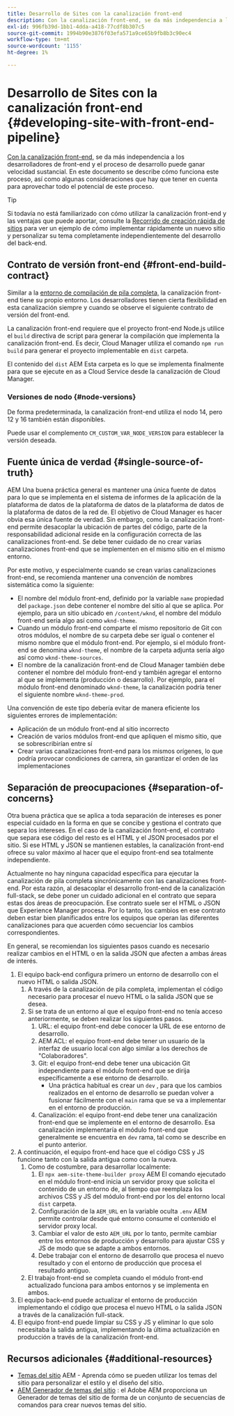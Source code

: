 ```yaml
---
title: Desarrollo de Sites con la canalización front-end
description: Con la canalización front-end, se da más independencia a los desarrolladores de front-end y el proceso de desarrollo puede ganar velocidad sustancial. Este documento describe algunas consideraciones particulares del proceso de compilación del front-end que deben darse.
exl-id: 996fb39d-1bb1-4dda-a418-77cdf8b307c5
source-git-commit: 1994b90e3876f03efa571a9ce65b9fb8b3c90ec4
workflow-type: tm+mt
source-wordcount: '1155'
ht-degree: 1%

---
```



# Desarrollo de Sites con la canalización front-end {#developing-site-with-front-end-pipeline}

[Con la canalización front-end,](/help/implementing/cloud-manager/configuring-pipelines/introduction-ci-cd-pipelines.md#front-end) se da más independencia a los desarrolladores de front-end y el proceso de desarrollo puede ganar velocidad sustancial. En este documento se describe cómo funciona este proceso, así como algunas consideraciones que hay que tener en cuenta para aprovechar todo el potencial de este proceso.

>[!TIP]
>
>Si todavía no está familiarizado con cómo utilizar la canalización front-end y las ventajas que puede aportar, consulte la [Recorrido de creación rápida de sitios](/help/journey-sites/quick-site/overview.md) para ver un ejemplo de cómo implementar rápidamente un nuevo sitio y personalizar su tema completamente independientemente del desarrollo del back-end.

## Contrato de versión front-end {#front-end-build-contract}

Similar a la [entorno de compilación de pila completa,](/help/implementing/cloud-manager/getting-access-to-aem-in-cloud/build-environment-details.md) la canalización front-end tiene su propio entorno. Los desarrolladores tienen cierta flexibilidad en esta canalización siempre y cuando se observe el siguiente contrato de versión del front-end.

La canalización front-end requiere que el proyecto front-end Node.js utilice el `build` directiva de script para generar la compilación que implementa la canalización front-end. Es decir, Cloud Manager utiliza el comando `npm run build` para generar el proyecto implementable en `dist` carpeta.

El contenido del `dist` AEM Esta carpeta es lo que se implementa finalmente para que se ejecute en as a Cloud Service desde la canalización de Cloud Manager.

### Versiones de nodo {#node-versions}

De forma predeterminada, la canalización front-end utiliza el nodo 14, pero 12 y 16 también están disponibles.

Puede usar el complemento `CM_CUSTOM_VAR_NODE_VERSION` para establecer la versión deseada.

## Fuente única de verdad {#single-source-of-truth}

AEM Una buena práctica general es mantener una única fuente de datos para lo que se implementa en el sistema de informes de la aplicación de la plataforma de datos de la plataforma de datos de la plataforma de datos de la plataforma de datos de la red de. El objetivo de Cloud Manager es hacer obvia esa única fuente de verdad. Sin embargo, como la canalización front-end permite desacoplar la ubicación de partes del código, parte de la responsabilidad adicional reside en la configuración correcta de las canalizaciones front-end. Se debe tener cuidado de no crear varias canalizaciones front-end que se implementen en el mismo sitio en el mismo entorno.

Por este motivo, y especialmente cuando se crean varias canalizaciones front-end, se recomienda mantener una convención de nombres sistemática como la siguiente:

* El nombre del módulo front-end, definido por la variable `name` propiedad del `package.json` debe contener el nombre del sitio al que se aplica. Por ejemplo, para un sitio ubicado en `/content/wknd`, el nombre del módulo front-end sería algo así como `wknd-theme`.
* Cuando un módulo front-end comparte el mismo repositorio de Git con otros módulos, el nombre de su carpeta debe ser igual o contener el mismo nombre que el módulo front-end. Por ejemplo, si el módulo front-end se denomina `wknd-theme`, el nombre de la carpeta adjunta sería algo así como `wknd-theme-sources`.
* El nombre de la canalización front-end de Cloud Manager también debe contener el nombre del módulo front-end y también agregar el entorno al que se implementa (producción o desarrollo). Por ejemplo, para el módulo front-end denominado `wknd-theme`, la canalización podría tener el siguiente nombre `wknd-theme-prod`.

Una convención de este tipo debería evitar de manera eficiente los siguientes errores de implementación:

* Aplicación de un módulo front-end al sitio incorrecto
* Creación de varios módulos front-end que apliquen el mismo sitio, que se sobrescribirían entre sí
* Crear varias canalizaciones front-end para los mismos orígenes, lo que podría provocar condiciones de carrera, sin garantizar el orden de las implementaciones

## Separación de preocupaciones {#separation-of-concerns}

Otra buena práctica que se aplica a toda separación de intereses es poner especial cuidado en la forma en que se concibe y gestiona el contrato que separa los intereses. En el caso de la canalización front-end, el contrato que separa ese código del resto es el HTML y el JSON procesados por el sitio. Si ese HTML y JSON se mantienen estables, la canalización front-end ofrece su valor máximo al hacer que el equipo front-end sea totalmente independiente.

Actualmente no hay ninguna capacidad específica para ejecutar la canalización de pila completa sincrónicamente con las canalizaciones front-end. Por esta razón, al desacoplar el desarrollo front-end de la canalización full-stack, se debe poner un cuidado adicional en el contrato que separa estas dos áreas de preocupación. Ese contrato suele ser el HTML o JSON que Experience Manager procesa. Por lo tanto, los cambios en ese contrato deben estar bien planificados entre los equipos que operan las diferentes canalizaciones para que acuerden cómo secuenciar los cambios correspondientes.

En general, se recomiendan los siguientes pasos cuando es necesario realizar cambios en el HTML o en la salida JSON que afecten a ambas áreas de interés.

1. El equipo back-end configura primero un entorno de desarrollo con el nuevo HTML o salida JSON.
   1. A través de la canalización de pila completa, implementan el código necesario para procesar el nuevo HTML o la salida JSON que se desea.
   1. Si se trata de un entorno al que el equipo front-end no tenía acceso anteriormente, se deben realizar los siguientes pasos.
      1. URL: el equipo front-end debe conocer la URL de ese entorno de desarrollo.
      1. AEM ACL: el equipo front-end debe tener un usuario de la interfaz de usuario local con algo similar a los derechos de &quot;Colaboradores&quot;.
      1. Git: el equipo front-end debe tener una ubicación Git independiente para el módulo front-end que se dirija específicamente a ese entorno de desarrollo.
         * Una práctica habitual es crear un `dev` , para que los cambios realizados en el entorno de desarrollo se puedan volver a fusionar fácilmente con el `main` rama que se va a implementar en el entorno de producción.
      1. Canalización: el equipo front-end debe tener una canalización front-end que se implemente en el entorno de desarrollo. Esa canalización implementaría el módulo front-end que generalmente se encuentra en `dev` rama, tal como se describe en el punto anterior.
1. A continuación, el equipo front-end hace que el código CSS y JS funcione tanto con la salida antigua como con la nueva.
   1. Como de costumbre, para desarrollar localmente:
      1. El `npx aem-site-theme-builder proxy` AEM El comando ejecutado en el módulo front-end inicia un servidor proxy que solicita el contenido de un entorno de, al tiempo que reemplaza los archivos CSS y JS del módulo front-end por los del entorno local `dist` carpeta.
      1. Configuración de la `AEM_URL` en la variable oculta `.env` AEM permite controlar desde qué entorno consume el contenido el servidor proxy local.
      1. Cambiar el valor de esto `AEM_URL` por lo tanto, permite cambiar entre los entornos de producción y desarrollo para ajustar CSS y JS de modo que se adapte a ambos entornos.
      1. Debe trabajar con el entorno de desarrollo que procesa el nuevo resultado y con el entorno de producción que procesa el resultado antiguo.
   1. El trabajo front-end se completa cuando el módulo front-end actualizado funciona para ambos entornos y se implementa en ambos.
1. El equipo back-end puede actualizar el entorno de producción implementando el código que procesa el nuevo HTML o la salida JSON a través de la canalización full-stack.
1. El equipo front-end puede limpiar su CSS y JS y eliminar lo que solo necesitaba la salida antigua, implementando la última actualización en producción a través de la canalización front-end.

## Recursos adicionales {#additional-resources}

* [Temas del sitio](/help/sites-cloud/administering/site-creation/site-themes.md) AEM - Aprenda cómo se pueden utilizar los temas del sitio para personalizar el estilo y el diseño del sitio.
* [AEM Generador de temas del sitio](https://github.com/adobe/aem-site-theme-builder) : el Adobe AEM proporciona un Generador de temas del sitio de forma de un conjunto de secuencias de comandos para crear nuevos temas del sitio.
